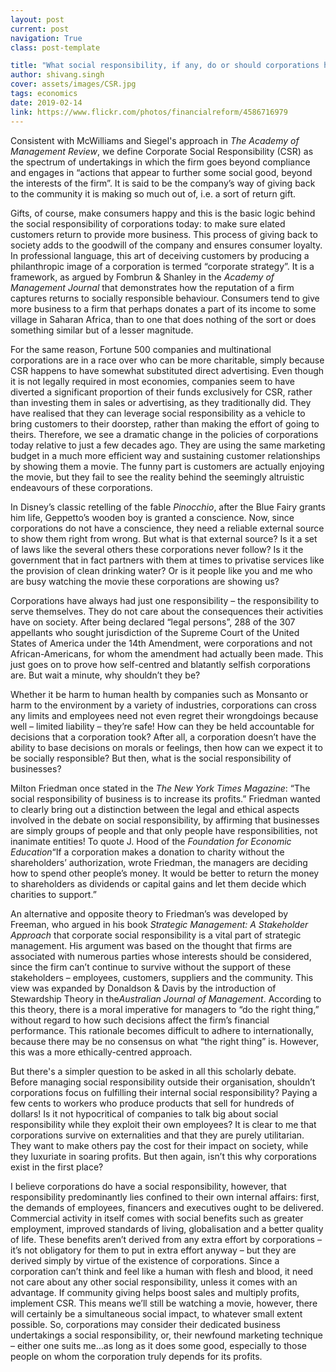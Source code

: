 ```yaml
---
layout: post
current: post
navigation: True
class: post-template

title: "What social responsibility, if any, do or should corporations have in society today?"
author: shivang.singh
cover: assets/images/CSR.jpg
tags: economics
date: 2019-02-14
link: https://www.flickr.com/photos/financialreform/4586716979
---
```

Consistent with McWilliams and Siegel's approach in <i>The Academy of Management Review</i>, we define Corporate Social Responsibility (CSR) as the spectrum of undertakings in which the firm goes beyond compliance and engages in “actions that appear to further some social good, beyond the interests of the firm”. It is said to be the company’s way of giving back to the community it is making so much out of, i.e. a sort of return gift.

Gifts, of course, make consumers happy and this is the basic logic behind the social responsibility of corporations today: to make sure elated customers return to provide more business. This process of giving back to society adds to the goodwill of the company and ensures consumer loyalty. In professional language, this art of deceiving customers by producing a philanthropic image of a corporation is termed “corporate strategy”. It is a framework, as argued by Fombrun & Shanley in the <i>Academy of Management Journal</i> that demonstrates how the reputation of a firm captures returns to socially responsible behaviour. Consumers tend to give more business to a firm that perhaps donates a part of its income to some village in Saharan Africa, than to one that does nothing of the sort or does something similar but of a lesser magnitude.

For the same reason, Fortune 500 companies and multinational corporations are in a race over who can be more charitable, simply because CSR happens to have somewhat substituted direct advertising. Even though it is not legally required in most economies, companies seem to have diverted a significant proportion of their funds exclusively for CSR, rather than investing them in sales or advertising, as they traditionally did. They have realised that they can leverage social responsibility as a vehicle to bring customers to their doorstep, rather than making the effort of going to theirs. Therefore, we see a dramatic change in the policies of corporations today relative to just a few decades ago. They are using the same marketing budget in a much more efficient way and sustaining customer relationships by showing them a movie. The funny part is customers are actually enjoying the movie, but they fail to see the reality behind the seemingly altruistic endeavours of these corporations.

In Disney’s classic retelling of the fable <i>Pinocchio</i>, after the Blue Fairy grants him life, Geppetto’s wooden boy is granted a conscience. Now, since corporations do not have a conscience, they need a reliable external source to show them right from wrong. But what is that external source? Is it a set of laws like the several others these corporations never follow? Is it the government that in fact partners with them at times to privatise services like the provision of clean drinking water? Or is it people like you and me who are busy watching the movie these corporations are showing us?

Corporations have always had just one responsibility – the responsibility to serve themselves. They do not care about the consequences their activities have on society. After being declared “legal persons”, 288 of the 307 appellants who sought jurisdiction of the Supreme Court of the United States of America under the 14th Amendment, were corporations and not African-Americans, for whom the amendment had actually been made. This just goes on to prove how self-centred and blatantly selfish corporations are. But wait a minute, why shouldn’t they be?

Whether it be harm to human health by companies such as Monsanto or harm to the environment by a variety of industries, corporations can cross any limits and employees need not even regret their wrongdoings because well – limited liability – they’re safe! How can they be held accountable for decisions that a corporation took? After all, a corporation doesn’t have the ability to base decisions on morals or feelings, then how can we expect it to be socially responsible? But then, what is the social responsibility of businesses?

Milton Friedman once stated in the <i>The New York Times Magazine</i>: “The social responsibility of business is to increase its profits.” Friedman wanted to clearly bring out a distinction between the legal and ethical aspects involved in the debate on social responsibility, by affirming that businesses are simply groups of people and that only people have responsibilities, not inanimate entities! To quote J. Hood of the <i>Foundation for Economic Education</i>“If a corporation makes a donation to charity without the shareholders’ authorization, wrote Friedman, the managers are deciding how to spend other people’s money. It would be better to return the money to shareholders as dividends or capital gains and let them decide which charities to support.”

An alternative and opposite theory to Friedman’s was developed by Freeman, who argued in his book <i>Strategic Management: A Stakeholder Approach</i> that corporate social responsibility is a vital part of strategic management. His argument was based on the thought that firms are associated with numerous parties whose interests should be considered, since the firm can’t continue to survive without the support of these stakeholders – employees, customers, suppliers and the community. This view was expanded by Donaldson & Davis by the introduction of Stewardship Theory in the<i>Australian Journal of Management</i>. According to this theory, there is a moral imperative for managers to “do the right thing,” without regard to how such decisions affect the firm’s financial performance. This rationale becomes difficult to adhere to internationally, because there may be no consensus on what “the right thing” is. However, this was a more ethically-centred approach.

But there's a simpler question to be asked in all this scholarly debate. Before managing social responsibility outside their organisation, shouldn’t corporations focus on fulfilling their internal social responsibility? Paying a few cents to workers who produce products that sell for hundreds of dollars! Is it not hypocritical of companies to talk big about social responsibility while they exploit their own employees? It is clear to me that corporations survive on externalities and that they are purely utilitarian. They want to make others pay the cost for their impact on society, while they luxuriate in soaring profits. But then again, isn’t this why corporations exist in the first place?

I believe corporations do have a social responsibility, however, that responsibility predominantly lies confined to their own internal affairs: first, the demands of employees, financers and executives ought to be delivered. Commercial activity in itself comes with social benefits such as greater employment, improved standards of living, globalisation and a better quality of life. These benefits aren’t derived from any extra effort by corporations – it’s not obligatory for them to put in extra effort anyway – but they are derived simply by virtue of the existence of corporations. Since a corporation can’t think and feel like a human with flesh and blood, it need not care about any other social responsibility, unless it comes with an advantage. If community giving helps boost sales and multiply profits, implement CSR. This means we’ll still be watching a movie, however, there will certainly be a simultaneous social impact, to whatever small extent possible. So, corporations may consider their dedicated business undertakings a social responsibility, or, their newfound marketing technique – either one suits me…as long as it does some good, especially to those people on whom the corporation truly depends for its profits.
